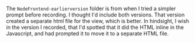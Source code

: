 The `NodeFrontend-earlierversion` folder is from when I tried a simpler prompt before recording. I thought I'd include both versions. That version created a separate html file for the view, which is better. In hindsight, I wish in the version I recorded, that I'd spotted that it did the HTML inline in the Javascript, and had prompted it to move it to a separate HTML file.